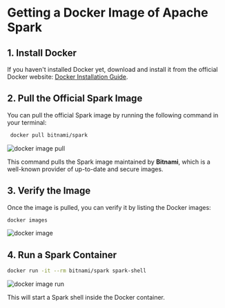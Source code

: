 # Getting a Docker Image of Apache Spark

## 1. Install Docker
If you haven't installed Docker yet, download and install it from the official Docker website: [Docker Installation Guide]((https://docs.docker.com/desktop/install/windows-install/)).

## 2. Pull the Official Spark Image
You can pull the official Spark image by running the following command in your terminal:
```bash
 docker pull bitnami/spark
```
![docker image pull](docke_image_pull.png)


This command pulls the Spark image maintained by **Bitnami**, which is a well-known provider of up-to-date and secure images.


## 3. Verify the Image
Once the image is pulled, you can verify it by listing the Docker images:

```bash
docker images
```
![docker image](docker_image.jpg) 

## 4. Run a Spark Container
   ```bash
   docker run -it --rm bitnami/spark spark-shell
```
![docker image run](docker_image_run.jpg)

This will start a Spark shell inside the Docker container.
